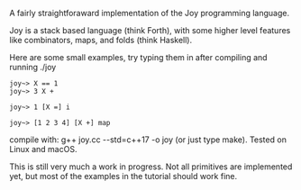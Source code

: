 A fairly straightforaward implementation of the Joy programming language.

Joy is a stack based language (think Forth), with some higher level features like combinators, maps, and folds (think Haskell).

Here are some small examples, try typing them in after compiling and running ./joy

```
joy~> X == 1 
joy~> 3 X +

joy~> 1 [X =] i 

joy~> [1 2 3 4] [X +] map
```

compile with: g++ joy.cc --std=c++17 -o joy (or just type make). Tested on Linux and macOS.

This is still very much a work in progress. Not all primitives are implemented yet, but most of the examples in the tutorial should work fine.


